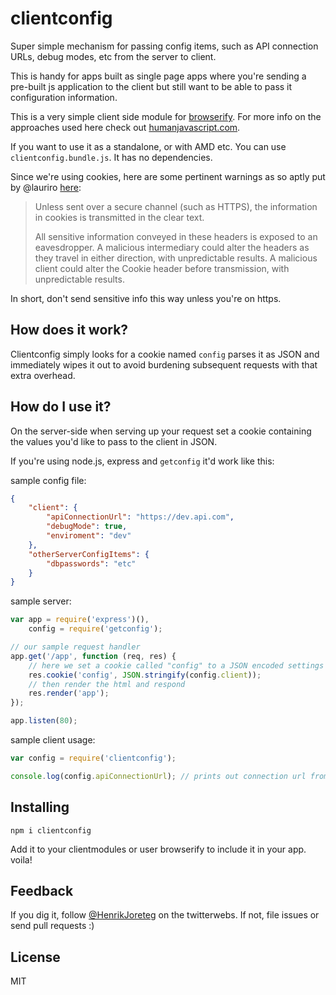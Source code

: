 # clientconfig

Super simple mechanism for passing config items, such as API connection URLs, debug modes, etc from the server to client.

This is handy for apps built as single page apps where you're sending a pre-built js application to the client but still want to be able to pass it configuration information.

This is a very simple client side module for [browserify](https://github.com/substack/node-browserify). For more info on the approaches used here check out [humanjavascript.com](http://humanjavascript.com).

If you want to use it as a standalone, or with AMD etc. You can use `clientconfig.bundle.js`. It has no dependencies.

Since we're using cookies, here are some pertinent warnings as so aptly put by @lauriro [here](https://github.com/litejs/browser-cookie-lite#notes):

>Unless sent over a secure channel (such as HTTPS), the information in cookies is transmitted in the clear text.
>
>All sensitive information conveyed in these headers is exposed to an eavesdropper.
>A malicious intermediary could alter the headers as they travel in either direction, with unpredictable results.
>A malicious client could alter the Cookie header before transmission, with unpredictable results.

In short, don't send sensitive info this way unless you're on https.

## How does it work?

Clientconfig simply looks for a cookie named `config` parses it as JSON and immediately wipes it out to avoid burdening subsequent requests with that extra overhead.

## How do I use it?

On the server-side when serving up your request set a cookie containing the values you'd like to pass to the client in JSON.  

If you're using node.js, express and `getconfig` it'd work like this:

sample config file:

```json
{
    "client": {
        "apiConnectionUrl": "https://dev.api.com",
        "debugMode": true,
        "enviroment": "dev"
    },
    "otherServerConfigItems": {
        "dbpasswords": "etc"
    }
}
```

sample server:

```js
var app = require('express')(),
    config = require('getconfig');

// our sample request handler
app.get('/app', function (req, res) {
    // here we set a cookie called "config" to a JSON encoded settings object
    res.cookie('config', JSON.stringify(config.client));
    // then render the html and respond
    res.render('app');
});

app.listen(80);
```

sample client usage:

```js
var config = require('clientconfig');

console.log(config.apiConnectionUrl); // prints out connection url from server config JSON file

```

## Installing

```
npm i clientconfig
```

Add it to your clientmodules or user browserify to include it in your app. voila!


## Feedback

If you dig it, follow [@HenrikJoreteg](http://twitter.com/henrikjoreteg) on the twitterwebs. If not, file issues or send pull requests :)

## License

MIT
